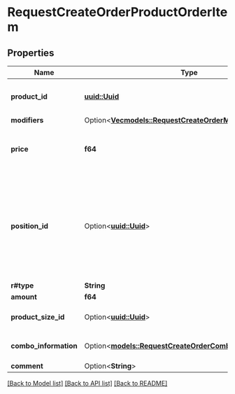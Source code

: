 # RequestCreateOrderProductOrderItem

## Properties

Name | Type | Description | Notes
------------ | ------------- | ------------- | -------------
**product_id** | [**uuid::Uuid**](uuid::Uuid.md) | ID of menu item.                Can be obtained by `/api/1/nomenclature` operation. | 
**modifiers** | Option<[**Vec<models::RequestCreateOrderModifier>**](RequestCreateOrderModifier.md)> | Modifiers. | [optional]
**price** | **f64** | Price per item unit. Can be sent different from the price in the base menu. | 
**position_id** | Option<[**uuid::Uuid**](uuid::Uuid.md)> | Unique identifier of the item in the order.  MUST be unique for the whole system. Therefore it must be generated with Guid.NewGuid().  > If sent null, it generates automatically on iikoTransport side. | [optional]
**r#type** | **String** |  | 
**amount** | **f64** | Quantity. | 
**product_size_id** | Option<[**uuid::Uuid**](uuid::Uuid.md)> | Size ID. Required if a stock list item has a size scale. | [optional]
**combo_information** | Option<[**models::RequestCreateOrderComboItemInformation**](RequestCreateOrderComboItemInformation.md)> | Combo details if combo includes order item. | [optional]
**comment** | Option<**String**> | Comment. | [optional]

[[Back to Model list]](../README.md#documentation-for-models) [[Back to API list]](../README.md#documentation-for-api-endpoints) [[Back to README]](../README.md)



